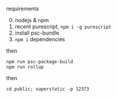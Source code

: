 requirements

0. nodejs & npm
1. recent purescript, `npm i -g purescript`
2. install psc-bundle
3. `npm i` dependencies

then

	npm run psc-package-build
	npm run rollup

then

	cd public; superstatic -p 12373
